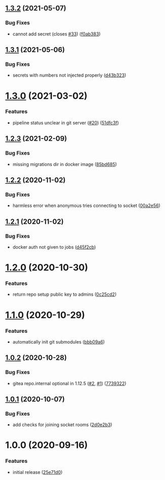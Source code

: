 ## [1.3.2](https://github.com/metroline/metroline/compare/v1.3.1...v1.3.2) (2021-05-07)


### Bug Fixes

* cannot add secret (closes [#33](https://github.com/metroline/metroline/issues/33)) ([f0ab383](https://github.com/metroline/metroline/commit/f0ab3838f225f10f756ca0ce503bca6ae0283e0a))

## [1.3.1](https://github.com/metroline/metroline/compare/v1.3.0...v1.3.1) (2021-05-06)


### Bug Fixes

* secrets with numbers not injected properly ([d43b323](https://github.com/metroline/metroline/commit/d43b323fbcbff2b3016574349d20bf303d10eadb))

# [1.3.0](https://github.com/metroline/metroline/compare/v1.2.3...v1.3.0) (2021-03-02)


### Features

* pipeline status unclear in git server ([#20](https://github.com/metroline/metroline/issues/20)) ([51dfc3f](https://github.com/metroline/metroline/commit/51dfc3f3c2e9d50c9f91b998eccc1c43bc77e900))

## [1.2.3](https://github.com/metroline/metroline/compare/v1.2.2...v1.2.3) (2021-02-09)


### Bug Fixes

* missing migrations dir in docker image ([85bd685](https://github.com/metroline/metroline/commit/85bd685e7622d6532490a756fa7216d49af145ca))

## [1.2.2](https://github.com/metroline/metroline/compare/v1.2.1...v1.2.2) (2020-11-02)


### Bug Fixes

* harmless error when anonymous tries connecting to socket ([00a2e56](https://github.com/metroline/metroline/commit/00a2e56ce1c709f9ecb8d57ff6829a46ef751adf))

## [1.2.1](https://github.com/metroline/metroline/compare/v1.2.0...v1.2.1) (2020-11-02)


### Bug Fixes

* docker auth not given to jobs ([d45f2cb](https://github.com/metroline/metroline/commit/d45f2cba4b79cc8c58b82f7b7b506e86368002d9))

# [1.2.0](https://github.com/metroline/metroline/compare/v1.1.0...v1.2.0) (2020-10-30)


### Features

* return repo setup public key to admins ([0c25cd2](https://github.com/metroline/metroline/commit/0c25cd218b6d46e566dcb6768ec4dadfc15fe407))

# [1.1.0](https://github.com/metroline/metroline/compare/v1.0.2...v1.1.0) (2020-10-29)


### Features

* automatically init git submodules ([bbb09a6](https://github.com/metroline/metroline/commit/bbb09a62ec9d30052adffd0c9bb6f3c4e6e1a7b8))

## [1.0.2](https://github.com/metroline/metroline/compare/v1.0.1...v1.0.2) (2020-10-28)


### Bug Fixes

* gitea repo.internal optional in 1.12.5 ([#2](https://github.com/metroline/metroline/issues/2), [#1](https://github.com/metroline/metroline/issues/1)) ([7739322](https://github.com/metroline/metroline/commit/773932276cf9399ff74cd5956143fa3d87ba83c4))

## [1.0.1](https://github.com/metroline/metroline/compare/v1.0.0...v1.0.1) (2020-10-07)


### Bug Fixes

* add checks for joining socket rooms ([2d0e2b3](https://github.com/metroline/metroline/commit/2d0e2b3592db8cdebc583de244dc3cce7f3349f8))

# 1.0.0 (2020-09-16)


### Features

* initial release ([25e71d0](https://github.com/metroline/metroline/commit/25e71d086fde517fc7435eff6f278130c6a2991f))
